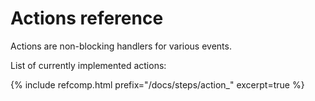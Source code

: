 ---
---
# Actions reference

Actions are non-blocking handlers for various events.

List of currently implemented actions:

{% include refcomp.html prefix="/docs/steps/action_" excerpt=true %}
